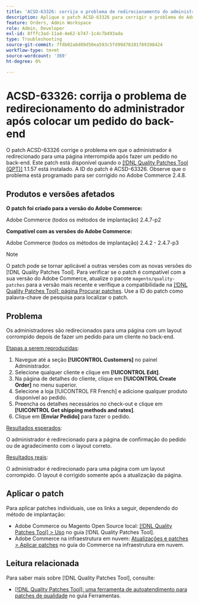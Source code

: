 ```yaml
---
title: 'ACSD-63326: corrija o problema de redirecionamento do administrador após colocar um pedido do back-end'
description: Aplique o patch ACSD-63326 para corrigir o problema do Adobe Commerce em que o administrador é redirecionado para uma página corrompida após fazer um pedido no back-end.
feature: Orders, Admin Workspace
role: Admin, Developer
exl-id: 8fffc3ad-11a4-4e62-b747-1c4c7b493ada
type: Troubleshooting
source-git-commit: 7fdb02a6d89d50ea593c5fd99d78101f89198424
workflow-type: tm+mt
source-wordcount: '369'
ht-degree: 0%

---
```


# ACSD-63326: corrija o problema de redirecionamento do administrador após colocar um pedido do back-end

O patch ACSD-63326 corrige o problema em que o administrador é redirecionado para uma página interrompida após fazer um pedido no back-end. Este patch está disponível quando o [[!DNL Quality Patches Tool (QPT)]](/help/tools/quality-patches-tool/quality-patches-tool-to-self-serve-quality-patches.md) 1.1.57 está instalado. A ID do patch é ACSD-63326. Observe que o problema está programado para ser corrigido no Adobe Commerce 2.4.8.

## Produtos e versões afetados

**O patch foi criado para a versão do Adobe Commerce:**

Adobe Commerce (todos os métodos de implantação) 2.4.7-p2

**Compatível com as versões do Adobe Commerce:**

Adobe Commerce (todos os métodos de implantação) 2.4.2 - 2.4.7-p3

>[!NOTE]
>
>O patch pode se tornar aplicável a outras versões com as novas versões do [!DNL Quality Patches Tool]. Para verificar se o patch é compatível com a sua versão do Adobe Commerce, atualize o pacote `magento/quality-patches` para a versão mais recente e verifique a compatibilidade na [[!DNL Quality Patches Tool]: página Procurar patches](https://experienceleague.adobe.com/tools/commerce-quality-patches/index.html?lang=pt-BR). Use a ID do patch como palavra-chave de pesquisa para localizar o patch.

## Problema

Os administradores são redirecionados para uma página com um layout corrompido depois de fazer um pedido para um cliente no back-end.

<u>Etapas a serem reproduzidas</u>:

1. Navegue até a seção **[!UICONTROL Customers]** no painel Administrador.
1. Selecione qualquer cliente e clique em **[!UICONTROL Edit]**.
1. Na página de detalhes do cliente, clique em **[!UICONTROL Create Order]** no menu superior.
1. Selecione a loja [!UICONTROL FR French] e adicione qualquer produto disponível ao pedido.
1. Preencha os detalhes necessários no check-out e clique em **[!UICONTROL Get shipping methods and rates]**.
1. Clique em **[Enviar Pedido]** para fazer o pedido.

<u>Resultados esperados</u>:

O administrador é redirecionado para a página de confirmação do pedido ou de agradecimento com o layout correto.

<u>Resultados reais</u>:

O administrador é redirecionado para uma página com um layout corrompido. O layout é corrigido somente após a atualização da página.

## Aplicar o patch

Para aplicar patches individuais, use os links a seguir, dependendo do método de implantação:

* Adobe Commerce ou Magento Open Source local: [[!DNL Quality Patches Tool] > Uso](/help/tools/quality-patches-tool/usage.md) no guia [!DNL Quality Patches Tool].
* Adobe Commerce na infraestrutura em nuvem: [Atualizações e patches > Aplicar patches](https://experienceleague.adobe.com/docs/commerce-cloud-service/user-guide/develop/upgrade/apply-patches.html?lang=pt-BR) no guia do Commerce na infraestrutura em nuvem.


## Leitura relacionada

Para saber mais sobre [!DNL Quality Patches Tool], consulte:

* [[!DNL Quality Patches Tool]: uma ferramenta de autoatendimento para patches de qualidade](/help/tools/quality-patches-tool/quality-patches-tool-to-self-serve-quality-patches.md) no guia Ferramentas.
